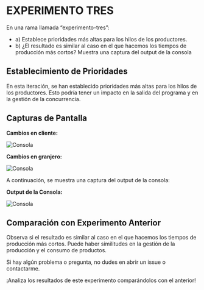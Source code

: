 # EXPERIMENTO TRES

En una rama llamada “experimento-tres”:

- a) Establece prioridades más altas para los hilos de los productores.
- b) ¿El resultado es similar al caso en el que hacemos los tiempos de producción más cortos? Muestra una captura del output de la consola


## Establecimiento de Prioridades

En esta iteración, se han establecido prioridades más altas para los hilos de los productores. Esto podría tener un impacto en la salida del programa y en la gestión de la concurrencia.

## Capturas de Pantalla

**Cambios en cliente:**

![Consola](URL_DE_LA_IMAGEN_CONSOLA)

**Cambios en granjero:**

![Consola](URL_DE_LA_IMAGEN_CONSOLA)

A continuación, se muestra una captura del output de la consola:

**Output de la Consola:**

![Consola](URL_DE_LA_IMAGEN_CONSOLA)

## Comparación con Experimento Anterior

Observa si el resultado es similar al caso en el que hacemos los tiempos de producción más cortos. Puede haber similitudes en la gestión de la producción y el consumo de productos.

Si hay algún problema o pregunta, no dudes en abrir un issue o contactarme.

¡Analiza los resultados de este experimento comparándolos con el anterior!
